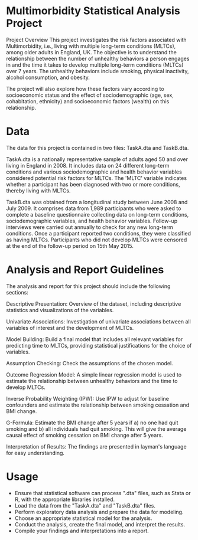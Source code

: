 # Multimorbidity Statistical Analysis Project
Project Overview
This project investigates the risk factors associated with Multimorbidity, i.e., living with multiple long-term conditions (MLTCs), among older adults in England, UK. The objective is to understand the relationship between the number of unhealthy behaviors a person engages in and the time it takes to develop multiple long-term conditions (MLTCs) over 7 years. The unhealthy behaviors include smoking, physical inactivity, alcohol consumption, and obesity.

The project will also explore how these factors vary according to socioeconomic status and the effect of sociodemographic (age, sex, cohabitation, ethnicity) and socioeconomic factors (wealth) on this relationship.

# Data
The data for this project is contained in two files: TaskA.dta and TaskB.dta.

TaskA.dta is a nationally representative sample of adults aged 50 and over living in England in 2008. It includes data on 24 different long-term conditions and various sociodemographic and health behavior variables considered potential risk factors for MLTCs. The 'MLTC' variable indicates whether a participant has been diagnosed with two or more conditions, thereby living with MLTCs.

TaskB.dta was obtained from a longitudinal study between June 2008 and July 2009. It comprises data from 1,989 participants who were asked to complete a baseline questionnaire collecting data on long-term conditions, sociodemographic variables, and health behavior variables. Follow-up interviews were carried out annually to check for any new long-term conditions. Once a participant reported two conditions, they were classified as having MLTCs. Participants who did not develop MLTCs were censored at the end of the follow-up period on 15th May 2015.

# Analysis and Report Guidelines
The analysis and report for this project should include the following sections:

Descriptive Presentation: Overview of the dataset, including descriptive statistics and visualizations of the variables.

Univariate Associations: Investigation of univariate associations between all variables of interest and the development of MLTCs.

Model Building: Build a final model that includes all relevant variables for predicting time to MLTCs, providing statistical justifications for the choice of variables.

Assumption Checking: Check the assumptions of the chosen model.

Outcome Regression Model: A simple linear regression model is used to estimate the relationship between unhealthy behaviors and the time to develop MLTCs.

Inverse Probability Weighting (IPW): Use IPW to adjust for baseline confounders and estimate the relationship between smoking cessation and BMI change.

G-Formula: Estimate the BMI change after 5 years if a) no one had quit smoking and b) all individuals had quit smoking. This will give the average causal effect of smoking cessation on BMI change after 5 years.

Interpretation of Results: The findings are presented in layman's language for easy understanding.

# Usage
- Ensure that statistical software can process ".dta" files, such as Stata or R, with the appropriate libraries installed.
- Load the data from the "TaskA.dta" and "TaskB.dta" files.
- Perform exploratory data analysis and prepare the data for modeling.
- Choose an appropriate statistical model for the analysis.
- Conduct the analysis, create the final model, and interpret the results.
- Compile your findings and interpretations into a report.
